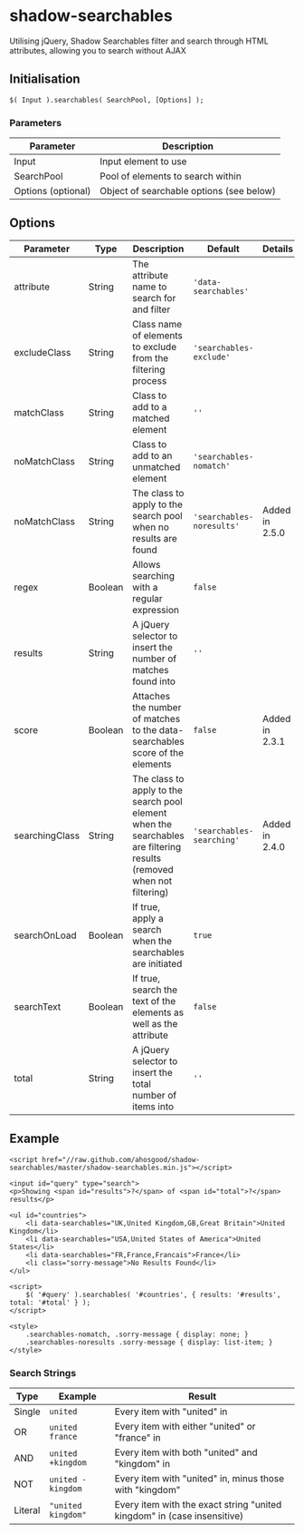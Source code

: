 shadow-searchables
==================

Utilising jQuery, Shadow Searchables filter and search through HTML attributes, allowing you to search without AJAX



## Initialisation

`$( Input ).searchables( SearchPool, [Options] );`



### Parameters

Parameter | Description
--- | ---
Input | Input element to use
SearchPool | Pool of elements to search within
Options (optional) | Object of searchable options (see below)



## Options

Parameter | Type | Description | Default | Details
--- | --- | --- | --- | ---
attribute | String | The attribute name to search for and filter | `'data-searchables'` |
excludeClass | String | Class name of elements to exclude from the filtering process | `'searchables-exclude'` |
matchClass | String | Class to add to a matched element | `''` |
noMatchClass | String | Class to add to an unmatched element | `'searchables-nomatch'` |
noMatchClass | String | The class to apply to the search pool when no results are found | `'searchables-noresults'` | Added in 2.5.0
regex | Boolean | Allows searching with a regular expression | `false`
results | String | A jQuery selector to insert the number of matches found into | `''` |
score | Boolean | Attaches the number of matches to the data-searchables score of the elements | `false` | Added in 2.3.1
searchingClass | String | The class to apply to the search pool element when the searchables are filtering results (removed when not filtering) | `'searchables-searching'` | Added in 2.4.0
searchOnLoad | Boolean | If true, apply a search when the searchables are initiated | `true` |
searchText | Boolean | If true, search the text of the elements as well as the attribute | `false` |
total | String | A jQuery selector to insert the total number of items into | `''` |



## Example

```
<script href="//raw.github.com/ahosgood/shadow-searchables/master/shadow-searchables.min.js"></script>

<input id="query" type="search">
<p>Showing <span id="results">?</span> of <span id="total">?</span> results</p>

<ul id="countries">
	<li data-searchables="UK,United Kingdom,GB,Great Britain">United Kingdom</li>
	<li data-searchables="USA,United States of America">United States</li>
	<li data-searchables="FR,France,Francais">France</li>
	<li class="sorry-message">No Results Found</li>
</ul>

<script>
	$( '#query' ).searchables( '#countries', { results: '#results', total: '#total' } );
</script>

<style>
	.searchables-nomatch, .sorry-message { display: none; }
	.searchables-noresults .sorry-message { display: list-item; }
</style>
```



### Search Strings

Type | Example | Result
--- | --- | ---
Single | `united` | Every item with "united" in
OR | `united france` | Every item with either "united" or "france" in
AND | `united +kingdom` | Every item with both "united" and "kingdom" in
NOT | `united -kingdom` | Every item with "united" in, minus those with "kingdom"
Literal | `"united kingdom"` | Every item with the exact string "united kingdom" in (case insensitive)
